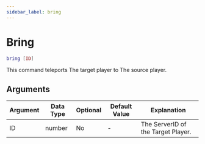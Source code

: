 ```yaml
---
sidebar_label: bring
---
```


# Bring

```lua
bring [ID]
```

This command teleports The target player to The source player.

## Arguments

| Argument   | Data Type | Optional | Default Value |            Explanation             |
|------------|-----------|----------|---------------|------------------------------------|
| ID         | number    | No       | -             | The ServerID of the Target Player. |
